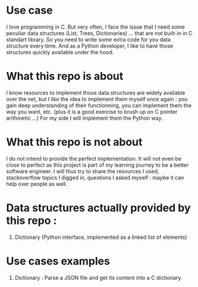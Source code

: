 # Use case

I love programming in C. 
But very often, I face the issue that I need some peculiar data structures (List, Trees, Dictionaries) ... that are not built-in in C standart library. So you need to write some extra code for you data structure every time. 
And as a Python developer, I like to have those structures quickly available under the hood.

# What this repo is about

I know resources to implement those data structures are widely available over the net, but I like the idea to implement them myself once again : you gain deep understanding of their functionning, you can implement them the way you want, etc.
(plus it is a good exercise to brush up on C pointer arithmetic ...)
For my side I will implement them the Python way.

# What this repo is not about

I do not intend to provide the perfect implementation. It will not even be close to perfect as this project is part of my learning journey to be a better software engineer.
I will thus try to share the resources I used, stackoverflow topics I digged in, questions I asked myself : maybe it can help over people as well.

# Data structures actually provided by this repo :

1. Dictionary (Python interface, implemented as a linked list of elements)

# Use cases examples

1. Dictionary : Parse a JSON file and get its content into a C dictionary.